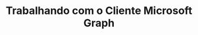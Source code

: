 ---
title: "Trabalhando com o Cliente Microsoft Graph"
url: /pt/java/trabalhando-com-o-cliente-microsoft-graph/
weight: 85
type: docs
---